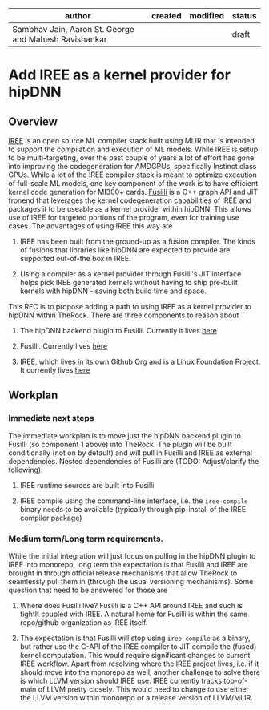 | author | created | modified | status |
|--------|---------|----------|--------|
| Sambhav Jain, Aaron St. George and Mahesh Ravishankar | <TBD> | <TBD> | draft |


# Add IREE as a kernel provider for hipDNN

## Overview

[IREE](https://github.com/iree-org/iree/) is an open source ML
compiler stack built using MLIR that is intended to support the
compilation and execution of ML models. While IREE is setup to be
multi-targeting, over the past couple of years a lot of effort has
gone into improving the codegeneration for AMDGPUs, specifically
Instinct class GPUs. While a lot of the IREE compiler stack is meant
to optimize execution of full-scale ML models, one key component of
the work is to have efficient kernel code generation for MI300+
cards. [Fusilli](https://github.com/nod-ai/shark-ai/tree/main/sharkfuser)
is a C++ graph API and JIT fronend that leverages the kernel
codegeneration capabilities of IREE and packages it to be useable as a
kernel provider within hipDNN. This allows use of IREE for targeted
portions of the program, even for training use cases. The advantages
of using IREE this way are

1) IREE has been built from the ground-up as a fusion compiler. The
   kinds of fusions that libraries like hipDNN are expected to provide
   are supported out-of-the box in IREE.

2) Using a compiler as a kernel provider through Fusilli's JIT
   interface helps pick IREE generated kernels without having to ship
   pre-built kernels with hipDNN - saving both build time and space.

This RFC is to propose adding a path to using IREE as a kernel
provider to hipDNN within TheRock. There are three components to
reason about

1. The hipDNN backend plugin to Fusilli. Currently it lives
   [here](https://github.com/nod-ai/shark-ai/tree/main/fusilli-plugin)

2. Fusilli. Currently lives
   [here](https://github.com/nod-ai/shark-ai/tree/main/sharkfuser)

3. IREE, which lives in its own Github Org and is a Linux Foundation
   Project. It currently lives [here](https://github.com/iree-org/iree)

## Workplan

### Immediate next steps

The immediate workplan is to move just the hipDNN backend plugin to
Fusilli (so component 1 above) into TheRock. The plugin will be built
conditionally (not on by default) and will pull in Fusilli and IREE as
external dependencies. Nested dependencies of Fusilli are (TODO:
Adjust/clarify the following).

1. IREE runtime sources are built into Fusilli

2. IREE compile using the command-line interface, i.e. the
   `iree-compile` binary needs to be available (typically through
   pip-install of the IREE compiler package)

### Medium term/Long term requirements.

While the initial integration will just focus on pulling in the hipDNN
plugin to IREE into monorepo, long term the expectation is that
Fusilli and IREE are brought in through official release mechanisms
that allow TheRock to seamlessly pull them in (through the usual
versioning mechanisms). Some question that need to be answered for
those are

1. Where does Fusilli live? Fusilli is a C++ API around IREE and such
   is tightlt coupled with IREE. A natural home for Fusilli is within
   the same repo/github organization as IREE itself.

2. The expectation is that Fusilli will stop using `iree-compile` as a
   binary, but rather use the C-API of the IREE compiler to JIT
   compile the (fused) kernel computation. This would require
   significant changes to current IREE workflow. Apart from resolving
   where the IREE project lives, i.e. if it should move into the
   monorepo as well, another challenge to solve there is which LLVM
   version should IREE use. IREE currently tracks top-of-main of LLVM
   pretty closely. This would need to change to use either the LLVM
   version within monorepo or a release version of LLVM/MLIR.
